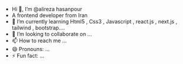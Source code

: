 - Hi 👋, I’m @alireza hasanpour
- A frontend developer from Iran
- 🌱 I’m currently learning Html5 , Css3 , Javascript , react.js , next.js , tailwind , bootstrap....
- 💞️ I’m looking to collaborate on ...
- 📫 How to reach me ...
- 😄 Pronouns: ...
- ⚡ Fun fact: ...

<!---
alirezafrontend/alirezafrontend is a ✨ special ✨ repository because its `README.md` (this file) appears on your GitHub profile.
You can click the Preview link to take a look at your changes.
--->
